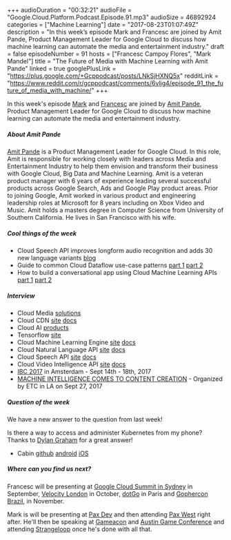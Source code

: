 +++
audioDuration = "00:32:21"
audioFile = "Google.Cloud.Platform.Podcast.Episode.91.mp3"
audioSize = 46892924
categories = ["Machine Learning"]
date = "2017-08-23T01:07:49Z"
description = "In this week’s episode Mark and Francesc are joined by Amit Pande, Product Management Leader for Google Cloud to discuss how machine learning can automate the media and entertainment industry."
draft = false
episodeNumber = 91
hosts = ["Francesc Campoy Flores", "Mark Mandel"]
title = "The Future of Media with Machine Learning with Amit Pande"
linked = true
googlePlusLink = "https://plus.google.com/+Gcppodcast/posts/LNkSjHXNQ5x"
redditLink = "https://www.reddit.com/r/gcppodcast/comments/6vljg4/episode_91_the_future_of_media_with_machine/"
+++

In this week's episode [Mark](https://twitter.com/Neurotic) and [Francesc](https://twitter.com/francesc) are joined
by [Amit Pande](https://twitter.com/amitpande_2000), Product Management Leader for Google Cloud to discuss how 
machine learning can automate the media and entertainment industry.

<!--more-->

##### About Amit Pande

[Amit Pande](https://twitter.com/amitpande_2000) is a Product Management Leader for Google Cloud. In this role, Amit is responsible for working closely with leaders across Media and Entertainment Industry to help them envision and transform their business with Google Cloud, Big Data and Machine Learning. Amit is a veteran product manager with 6 years of experience leading several successful products across Google Search, Ads and Google Play product areas. 
Prior to joining Google, Amit worked in various product and engineering leadership roles at Microsoft for 8 years including on Xbox Video and Music. 
Amit holds a masters degree in Computer Science from University of Southern California. He lives in San Francisco with his wife. 

##### Cool things of the week

- Cloud Speech API improves longform audio recognition and adds 30 new language variants [blog](https://cloudplatform.googleblog.com/2017/08/Cloud-Speech-API-improves-longform-audio-recognition-and-adds-30-new-language-variants.html)
- Guide to common Cloud Dataflow use-case patterns [part 1](https://cloud.google.com/blog/big-data/2017/06/guide-to-common-cloud-dataflow-use-case-patterns-part-1) [part 2](https://cloud.google.com/blog/big-data/2017/08/guide-to-common-cloud-dataflow-use-case-patterns-part-2)
- How to build a conversational app using Cloud Machine Learning APIs [part 1](https://cloudplatform.googleblog.com/2017/07/how-to-build-a-conversational-app-that-sees-listens-talks-and-translates-using-Cloud-Machine-Learning-APIs-part-1.html) [part 2](https://cloudplatform.googleblog.com/2017/08/how-to-build-a-conversational-app-using-Cloud-Machine-Learning-APIs-Part-2.html)

##### Interview

- Cloud Media [solutions](https://cloud.google.com/solutions/media/)
- Cloud CDN [site](https://cloud.google.com/cdn/) [docs](https://cloud.google.com/cdn/docs/)
- Cloud AI [products](https://cloud.google.com/products/machine-learning/)
- Tensorflow [site](https://www.tensorflow.org/)
- Cloud Machine Learning Engine [site](https://cloud.google.com/ml-engine/) [docs](https://cloud.google.com/ml-engine/docs/)
- Cloud Natural Language API [site](https://cloud.google.com/natural-language/) [docs](https://cloud.google.com/natural-language/docs/)
- Cloud Speech API [site](https://cloud.google.com/speech/) [docs](https://cloud.google.com/speech/docs/)
- Cloud Video Intelligence API [site](https://cloud.google.com/video-intelligence/) [docs](https://cloud.google.com/video-intelligence/docs/)
- [IBC 2017](https://show.ibc.org/) in Amsterdam - Sept 14th - 18th, 2017
- [MACHINE INTELLIGENCE COMES TO CONTENT CREATION](http://www.etcenter.org/digital-town-square-3/) - Organized by ETC in LA on Sept 27, 2017

##### Question of the week

We have a new answer to the question from last week!

Is there a way to access and administer Kubernetes from my phone? Thanks to [Dylan Graham](https://twitter.com/plusplusdylan/status/898167046566846464) for a great answer!

- Cabin [github](https://github.com/bitnami/cabin) [android](https://play.google.com/store/apps/details?id=com.skippbox.cabin ) [iOS](https://itunes.apple.com/us/app/cabin-manage-kubernetes-applications/id1137054392?mt=8)

##### Where can you find us next?

Francesc will be presenting at [Google Cloud Summit in Sydney](https://cloudplatformonline.com/Summit-Sydney-2017.html) in September, [Velocity London](https://conferences.oreilly.com/velocity/vl-eu) 
in October, [dotGo](https://www.dotgo.eu/) in Paris and [Gophercon Brazil](https://2017.gopherconbr.org/), in November. 

Mark is will be presenting at [Pax Dev](http://dev.paxsite.com/) and then attending [Pax West](http://west.paxsite.com/) right after.
He'll then be speaking at [Gameacon](http://www.gameaconvegas.com/) and [Austin Game Conference](http://austingamecon.com/) and attending [Strangeloop](https://www.thestrangeloop.com/) once he's done with all that.